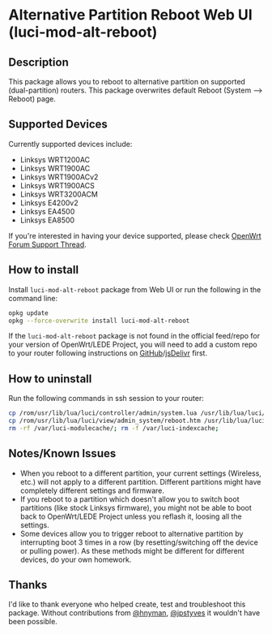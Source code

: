 # Alternative Partition Reboot Web UI (luci-mod-alt-reboot)

## Description

This package allows you to reboot to alternative partition on supported (dual-partition) routers. This package overwrites default Reboot (System --> Reboot) page.

## Supported Devices

Currently supported devices include:

- Linksys WRT1200AC
- Linksys WRT1900AC
- Linksys WRT1900ACv2
- Linksys WRT1900ACS
- Linksys WRT3200ACM
- Linksys E4200v2
- Linksys EA4500
- Linksys EA8500

If you're interested in having your device supported, please check [OpenWrt Forum Support Thread](https://forum.openwrt.org/t/web-ui-to-reboot-to-another-partition-dual-partition-routers/3423).

## How to install

Install ```luci-mod-alt-reboot``` package from Web UI or run the following in the command line:

```sh
opkg update
opkg --force-overwrite install luci-mod-alt-reboot
```

If the ```luci-mod-alt-reboot``` package is not found in the official feed/repo for your version of OpenWrt/LEDE Project, you will need to add a custom repo to your router following instructions on [GitHub](https://docs.openwrt.melmac.net/#on-your-router)/[jsDelivr](https://cdn.jsdelivr.net/gh/stangri/docs.openwrt.melmac.net/README.md#on-your-router) first.

## How to uninstall

Run the following commands in ssh session to your router:

```sh
cp /rom/usr/lib/lua/luci/controller/admin/system.lua /usr/lib/lua/luci/controller/admin/system.lua
cp /rom/usr/lib/lua/luci/view/admin_system/reboot.htm /usr/lib/lua/luci/view/admin_system/reboot.htm
rm -rf /var/luci-modulecache/; rm -f /var/luci-indexcache;
```

## Notes/Known Issues

- When you reboot to a different partition, your current settings (Wireless, etc.) will not apply to a different partition. Different partitions might have completely different settings and firmware.
- If you reboot to a partition which doesn't allow you to switch boot partitions (like stock Linksys firmware), you might not be able to boot back to OpenWrt/LEDE Project unless you reflash it, loosing all the settings.
- Some devices allow you to trigger reboot to alternative partition by interrupting boot 3 times in a row (by resetting/switching off the device or pulling power). As these methods might be different for different devices, do your own homework.

## Thanks

I'd like to thank everyone who helped create, test and troubleshoot this package. Without contributions from [@hnyman](https://github.com/hnyman), [@jpstyves](https://github.com/jpstyves) it wouldn't have been possible.
